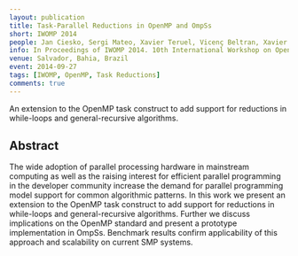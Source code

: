 ```yaml
---
layout: publication
title: Task-Parallel Reductions in OpenMP and OmpSs
short: IWOMP 2014
people: Jan Ciesko, Sergi Mateo, Xavier Teruel, Vicenç Beltran, Xavier Martorell, Rosa M. Badia, Eduard Ayguadé and Jesús Labarta
info: In Proceedings of IWOMP 2014. 10th International Workshop on OpenMP (pp. 1-15)
venue: Salvador, Bahia, Brazil
event: 2014-09-27
tags: [IWOMP, OpenMP, Task Reductions]
comments: true
---
```


An extension to the OpenMP task construct to add support for reductions in
while-loops and general-recursive algorithms.


## Abstract

The wide adoption of parallel processing hardware in mainstream computing as
well as the raising interest for efficient parallel programming in the
developer community increase the demand for parallel programming model support
for common algorithmic patterns. In this work we present an extension to the
OpenMP task construct to add support for reductions in while-loops and
general-recursive algorithms. Further we discuss implications on the OpenMP
standard and present a prototype implementation in OmpSs. Benchmark results
confirm applicability of this approach and scalability on current SMP systems.


